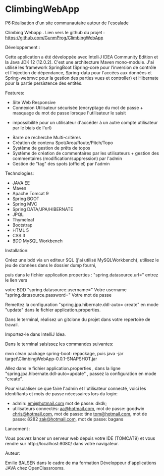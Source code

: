 # ClimbingWebApp
P6:Réalisation d'un site communautaire autour de l'escalade

Climbing Webapp  . Lien vers le github du projet : https://github.com/GunmProg/ClimbingWebApp

Développement :

Cette application a été développée avec IntelliJ IDEA Community Edition et la Java JDK 12 (12.0.2).
C'est une architecture Maven mono-module. J'ai utilisé les framework SpringBoot (Spring-core pour l'inversion de contrôle et l'injection de dépendance, Spring-data pour l'accées aux données et Spring-webmvc pour la gestion des parties vues et controller) et Hibernate pour la partie persistence des entités.


Features:

- Site Web Responsive
- Connexion Utilisateur sécurisée (encryptage du mot de passe +  masquage du mot de passe lorsque l'utilisateur le saisit 
 + impossibilité pour un utilisateur d'accéder à un autre compte utilisateur par le biais de l'url)
- Barre de recherche Multi-critères
- Création de contenu Spot/Area/Route/Pitch/Topo
- Système de gestion de prêts de topos
- Système de création de commentaires par les utilisateurs + gestion des commentaires (modification/suppression) par l'admin
- Gestion de "tag" des spots (officiel) par l'admin


Technologies:

- JAVA EE
- Maven
- Apache Tomcat 9
- Spring BOOT
- Spring MVC
- Spring DATA/JPA/HIBERNATE
- JPQL
- Thymeleaf
- Bootstrap
- HTML 5
- CSS 3
- BDD MySQL Workbench


Installation:

Créez une bdd via un editeur SQL (j'ai utilisé MySQLWorkbench), utilisez le jeu de données dans le dossier dump fourni,

puis dans le fichier application.properties : "spring.datasource.url=" entrez le lien vers 

votre BDD "spring.datasource.username=" Votre username "spring.datasource.password=" Votre mot de passe

Remettez la configuration "spring.jpa.hibernate.ddl-auto= create" en mode "update" dans le fichier application.properties.

Dans le terminal, réalisez un gitclone du projet dans votre repertoire de travail. 

Importez-le dans IntelliJ Idea.

Dans le terminal saisissez les commandes suivantes:

mvn clean package spring-boot: repackage, puis java -jar target\ClimbingWebApp-0.0.1-SNAPSHOT.jar

Allez dans le fichier application.properties , dans la ligne "spring.jpa.hibernate.ddl-auto=update" , passez la configuration en mode "create".

Pour visulaliser ce que faire l'admin et l'utilisateur connecté, voici les identifiants et mots de passe nécessaires lors du login:

- admin: emi@hotmail.com  mot de passe: dkdk;
- utilisateurs connectés: 
aa@hotmail.com, mot de passe: goodwin
chris@hotmail.com, mot de passe: tine
tom@hotmail.com, mot de passe: 8282
zak@hotmail.com, mot de passe: bagans


Lancement :

Vous pouvez lancer un serveur web depuis votre IDE (TOMCAT9) et vous rendre sur http://localhost:8080/ dans votre navigateur.


Auteur:

Emilie BALSEN dans le cadre de ma formation Développeur d'applications JAVA chez OpenClassrooms.


